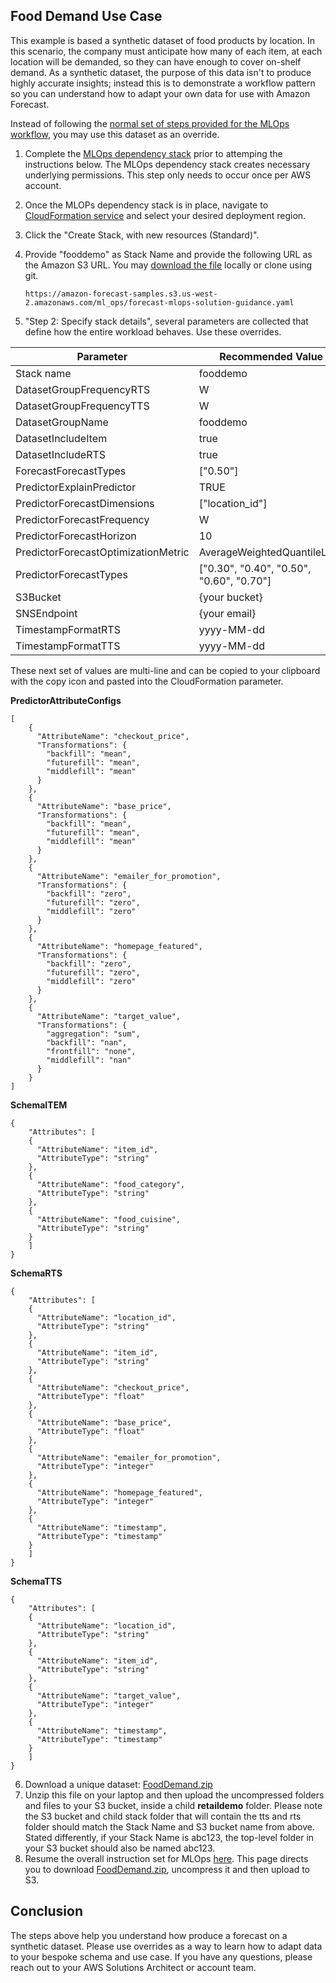 ﻿## Food Demand Use Case

This example is based a synthetic dataset of food products by location.  In this scenario, the company must anticipate how many of each item, at each location will be demanded, so they can have enough to cover on-shelf demand.  As a synthetic dataset, the purpose of this data isn't to produce highly accurate insights; instead this is to demonstrate a workflow pattern so you can understand how to adapt your own data for use with Amazon Forecast.

Instead of following the [normal set of steps provided for the MLOps workflow](https://github.com/aws-samples/amazon-forecast-samples/tree/main/ml_ops), you may use this dataset as an override.

1. Complete the [MLOps dependency stack](https://github.com/aws-samples/amazon-forecast-samples/blob/main/ml_ops/docs/DependencyStack.md) prior to attemping the instructions below.  The MLOps dependency stack creates necessary underlying permissions.  This step only needs to occur once per AWS account.
2.  Once the MLOPs dependency stack is in place, navigate to [CloudFormation service](https://us-west-2.console.aws.amazon.com/cloudformation) and select your desired deployment region.
3.  Click the "Create Stack, with new resources (Standard)".
4.  Provide "fooddemo" as Stack Name and provide the following URL as the Amazon S3 URL.  You may [download the file](https://amazon-forecast-samples.s3.us-west-2.amazonaws.com/ml_ops/forecast-mlops-solution-guidance.yaml) locally or clone using git.

	 ```
     https://amazon-forecast-samples.s3.us-west-2.amazonaws.com/ml_ops/forecast-mlops-solution-guidance.yaml
     ```

5.  "Step 2: Specify stack details", several parameters are collected that define how the entire workload behaves.  Use these overrides.

| Parameter | Recommended Value |
|--|--|
|Stack name|fooddemo|
|DatasetGroupFrequencyRTS|W|
|DatasetGroupFrequencyTTS|W|
|DatasetGroupName|fooddemo|
|DatasetIncludeItem|true|
|DatasetIncludeRTS|true|
|ForecastForecastTypes|["0.50"]|
|PredictorExplainPredictor| TRUE
|PredictorForecastDimensions |["location_id"]|
|PredictorForecastFrequency |W|
|PredictorForecastHorizon | 10|
|PredictorForecastOptimizationMetric| AverageWeightedQuantileLoss|
|PredictorForecastTypes | ["0.30", "0.40", "0.50", "0.60", "0.70"]|
|S3Bucket | {your bucket} |
|SNSEndpoint | {your email} |
|TimestampFormatRTS |yyyy-MM-dd|
|TimestampFormatTTS |yyyy-MM-dd|

These next set of values are multi-line and can be copied to your clipboard with the copy icon and pasted into the CloudFormation parameter.

<b>PredictorAttributeConfigs</b>
```
[
    {
      "AttributeName": "checkout_price",
      "Transformations": {
        "backfill": "mean",
        "futurefill": "mean",
        "middlefill": "mean"
      }
    },
    {
      "AttributeName": "base_price",
      "Transformations": {
        "backfill": "mean",
        "futurefill": "mean",
        "middlefill": "mean"
      }
    },
    {
      "AttributeName": "emailer_for_promotion",
      "Transformations": {
        "backfill": "zero",
        "futurefill": "zero",
        "middlefill": "zero"
      }
    },
    {
      "AttributeName": "homepage_featured",
      "Transformations": {
        "backfill": "zero",
        "futurefill": "zero",
        "middlefill": "zero"
      }
    },
    {
      "AttributeName": "target_value",
      "Transformations": {
        "aggregation": "sum",
        "backfill": "nan",
        "frontfill": "none",
        "middlefill": "nan"
      }
    }
]
```   

<b>SchemaITEM</b>
```
{
    "Attributes": [
    {
      "AttributeName": "item_id",
      "AttributeType": "string"
    },
    {
      "AttributeName": "food_category",
      "AttributeType": "string"
    },
    {
      "AttributeName": "food_cuisine",
      "AttributeType": "string"
    }
    ]
}
```   

<b>SchemaRTS</b>
```
{
    "Attributes": [
    {
      "AttributeName": "location_id",
      "AttributeType": "string"
    },
    {
      "AttributeName": "item_id",
      "AttributeType": "string"
    },
    {
      "AttributeName": "checkout_price",
      "AttributeType": "float"
    },
    {
      "AttributeName": "base_price",
      "AttributeType": "float"
    },
    {
      "AttributeName": "emailer_for_promotion",
      "AttributeType": "integer"
    },
    {
      "AttributeName": "homepage_featured",
      "AttributeType": "integer"
    },
    {
      "AttributeName": "timestamp",
      "AttributeType": "timestamp"
    }
    ]
}
```   

<b>SchemaTTS</b>
```
{
    "Attributes": [
    {
      "AttributeName": "location_id",
      "AttributeType": "string"
    },
    {
      "AttributeName": "item_id",
      "AttributeType": "string"
    },
    {
      "AttributeName": "target_value",
      "AttributeType": "integer"
    },
    {
      "AttributeName": "timestamp",
      "AttributeType": "timestamp"
    }
    ]
}
```   
6. Download a unique dataset: [FoodDemand.zip](https://amazon-forecast-samples.s3.us-west-2.amazonaws.com/ml_ops/FoodDemand.zip)
7. Unzip this file on your laptop and then upload the uncompressed folders and files to your S3 bucket, inside a child <b>retaildemo</b> folder.  Please note the S3 bucket and child stack folder that will contain the tts and rts folder should match the Stack Name and S3 bucket name from above.  Stated differently, if your Stack Name is abc123, the top-level folder in your S3 bucket should also be named abc123.
8. Resume the overall instruction set for MLOps [here](https://github.com/aws-samples/amazon-forecast-samples/blob/main/ml_ops/docs/UploadData.md).  This page directs you to download [FoodDemand.zip](https://amazon-forecast-samples.s3.us-west-2.amazonaws.com/ml_ops/FoodDemand.zip), uncompress it and then upload to S3.

## Conclusion

The steps above help you understand how produce a forecast on a synthetic dataset.  Please use overrides as a way to learn how to adapt data to your bespoke schema and use case.  If you have any questions, please reach out to your AWS Solutions Architect or account team.

